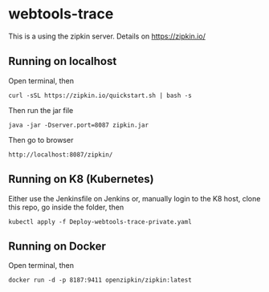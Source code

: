 # webtools-trace 

This is a using the zipkin server. Details on https://zipkin.io/


## Running on localhost

Open terminal, then

```
curl -sSL https://zipkin.io/quickstart.sh | bash -s
```

Then run the jar file

```
java -jar -Dserver.port=8087 zipkin.jar
```

Then go to browser

```
http://localhost:8087/zipkin/
```

## Running on K8 (Kubernetes) 

Either use the Jenkinsfile on Jenkins or, manually login to the K8 host, clone this repo, go inside the folder, then

```
kubectl apply -f Deploy-webtools-trace-private.yaml
```


## Running on Docker

Open terminal, then

```
docker run -d -p 8187:9411 openzipkin/zipkin:latest
```
